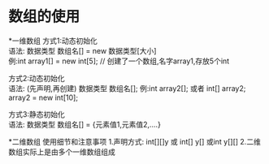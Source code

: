 # 数组的使用
*一维数组
 方式1:动态初始化   
    语法: 数据类型 数组名[] = new 数据类型[大小]   
		例:int array1[] = new int[5]; // 创建了一个数组,名字array1,存放5个int

 方式2:动态初始化   
    语法: (先声明,再创建) 数据类型 数组名[];
    例:int array2[]; 或者 int[] array2;
		   array2 = new int[10];

 方式3:静态初始化   
    语法: 数据类型 数组名[] = {元素值1,元素值2,....}

*二维数组
 使用细节和注意事项
 1.声明方式:
   int[][]y 或 int[] y[] 或int y[][]
 2.二维数组实际上是由多个一维数组组成
